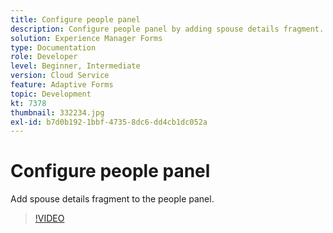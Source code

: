 ```yaml
---
title: Configure people panel
description: Configure people panel by adding spouse details fragment.
solution: Experience Manager Forms
type: Documentation
role: Developer
level: Beginner, Intermediate
version: Cloud Service
feature: Adaptive Forms
topic: Development
kt: 7378
thumbnail: 332234.jpg
exl-id: b7d0b192-1bbf-4735-8dc6-dd4cb1dc052a
---
```

# Configure people panel

Add spouse details fragment to the people panel.

>[!VIDEO](https://video.tv.adobe.com/v/332234?quality=12&learn=on)
